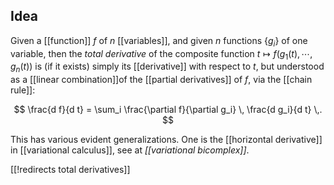 

## Idea

Given a [[function]] $f$ of $n$ [[variables]], and given $n$ functions $\{g_i\}$ of one variable, then the _total derivative_ of the composite function $t \mapsto f(g_1(t),\cdots, g_n(t))$ is (if it exists) simply its [[derivative]] with respect to $t$, but understood as a [[linear combination]]of the [[partial derivatives]] of $f$, via the [[chain rule]]:

$$
  \frac{d f}{d t}
    =
  \sum_i
  \frac{\partial f}{\partial g_i}
  \,
  \frac{d g_i}{d t}
  \,.
$$

This has various evident generalizations. One is the [[horizontal derivative]] in [[variational calculus]], see at _[[variational bicomplex]]_.

[[!redirects total derivatives]]